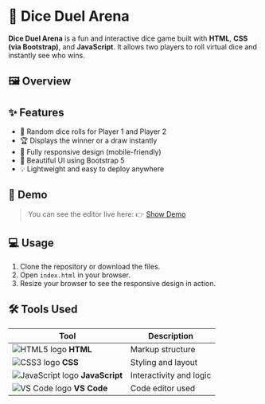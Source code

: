# 🎲 Dice Duel Arena

**Dice Duel Arena** is a fun and interactive dice game built with **HTML**, **CSS (via Bootstrap)**, and **JavaScript**. It allows two players to roll virtual dice and instantly see who wins.

## 🖼️ Overview




## ✨ Features

- 🎲 Random dice rolls for Player 1 and Player 2
- 🏆 Displays the winner or a draw instantly
- 📱 Fully responsive design (mobile-friendly)
- 🎨 Beautiful UI using Bootstrap 5
- 💡 Lightweight and easy to deploy anywhere


## 🚀 Demo 

> You can see the editor live here: 👉 [Show Demo](https://dice-duel-arena.netlify.app/)


## 💻 Usage

1. Clone the repository or download the files.
2. Open `index.html` in your browser.
3. Resize your browser to see the responsive design in action.


## 🛠️ Tools Used

| Tool           | Description           |
|----------------|-----------------------|
| ![HTML5 logo](https://img.icons8.com/color/24/html-5.png) **HTML** | Markup structure |
| ![CSS3 logo](https://img.icons8.com/color/24/css3.png) **CSS**   | Styling and layout |
| ![JavaScript logo](https://img.icons8.com/color/24/javascript--v1.png) **JavaScript** | Interactivity and logic |
| ![VS Code logo](https://img.icons8.com/color/24/visual-studio-code-2019.png) **VS Code** | Code editor used |

